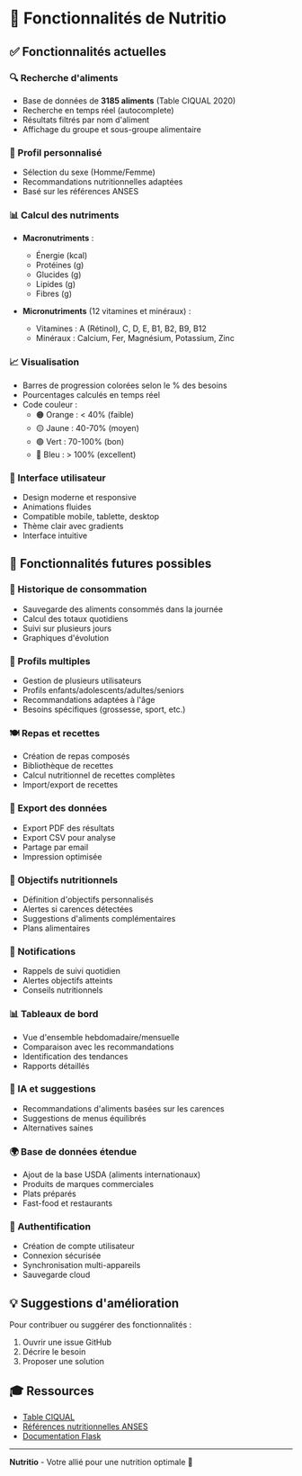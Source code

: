 # 🌟 Fonctionnalités de Nutritio

## ✅ Fonctionnalités actuelles

### 🔍 Recherche d'aliments
- Base de données de **3185 aliments** (Table CIQUAL 2020)
- Recherche en temps réel (autocomplete)
- Résultats filtrés par nom d'aliment
- Affichage du groupe et sous-groupe alimentaire

### 👤 Profil personnalisé
- Sélection du sexe (Homme/Femme)
- Recommandations nutritionnelles adaptées
- Basé sur les références ANSES

### 📊 Calcul des nutriments
- **Macronutriments** :
  - Énergie (kcal)
  - Protéines (g)
  - Glucides (g)
  - Lipides (g)
  - Fibres (g)

- **Micronutriments** (12 vitamines et minéraux) :
  - Vitamines : A (Rétinol), C, D, E, B1, B2, B9, B12
  - Minéraux : Calcium, Fer, Magnésium, Potassium, Zinc

### 📈 Visualisation
- Barres de progression colorées selon le % des besoins
- Pourcentages calculés en temps réel
- Code couleur :
  - 🟠 Orange : < 40% (faible)
  - 🟡 Jaune : 40-70% (moyen)
  - 🟢 Vert : 70-100% (bon)
  - 🔵 Bleu : > 100% (excellent)

### 🎨 Interface utilisateur
- Design moderne et responsive
- Animations fluides
- Compatible mobile, tablette, desktop
- Thème clair avec gradients
- Interface intuitive

## 🚧 Fonctionnalités futures possibles

### 📅 Historique de consommation
- Sauvegarde des aliments consommés dans la journée
- Calcul des totaux quotidiens
- Suivi sur plusieurs jours
- Graphiques d'évolution

### 👥 Profils multiples
- Gestion de plusieurs utilisateurs
- Profils enfants/adolescents/adultes/seniors
- Recommandations adaptées à l'âge
- Besoins spécifiques (grossesse, sport, etc.)

### 🍽️ Repas et recettes
- Création de repas composés
- Bibliothèque de recettes
- Calcul nutritionnel de recettes complètes
- Import/export de recettes

### 📱 Export des données
- Export PDF des résultats
- Export CSV pour analyse
- Partage par email
- Impression optimisée

### 🎯 Objectifs nutritionnels
- Définition d'objectifs personnalisés
- Alertes si carences détectées
- Suggestions d'aliments complémentaires
- Plans alimentaires

### 🔔 Notifications
- Rappels de suivi quotidien
- Alertes objectifs atteints
- Conseils nutritionnels

### 📊 Tableaux de bord
- Vue d'ensemble hebdomadaire/mensuelle
- Comparaison avec les recommandations
- Identification des tendances
- Rapports détaillés

### 🤖 IA et suggestions
- Recommandations d'aliments basées sur les carences
- Suggestions de menus équilibrés
- Alternatives saines

### 🌍 Base de données étendue
- Ajout de la base USDA (aliments internationaux)
- Produits de marques commerciales
- Plats préparés
- Fast-food et restaurants

### 🔐 Authentification
- Création de compte utilisateur
- Connexion sécurisée
- Synchronisation multi-appareils
- Sauvegarde cloud

## 💡 Suggestions d'amélioration

Pour contribuer ou suggérer des fonctionnalités :
1. Ouvrir une issue GitHub
2. Décrire le besoin
3. Proposer une solution

## 🎓 Ressources

- [Table CIQUAL](https://ciqual.anses.fr/)
- [Références nutritionnelles ANSES](https://www.anses.fr/fr/content/les-r%C3%A9f%C3%A9rences-nutritionnelles-en-vitamines-et-min%C3%A9raux)
- [Documentation Flask](https://flask.palletsprojects.com/)

---

**Nutritio** - Votre allié pour une nutrition optimale 🥗

